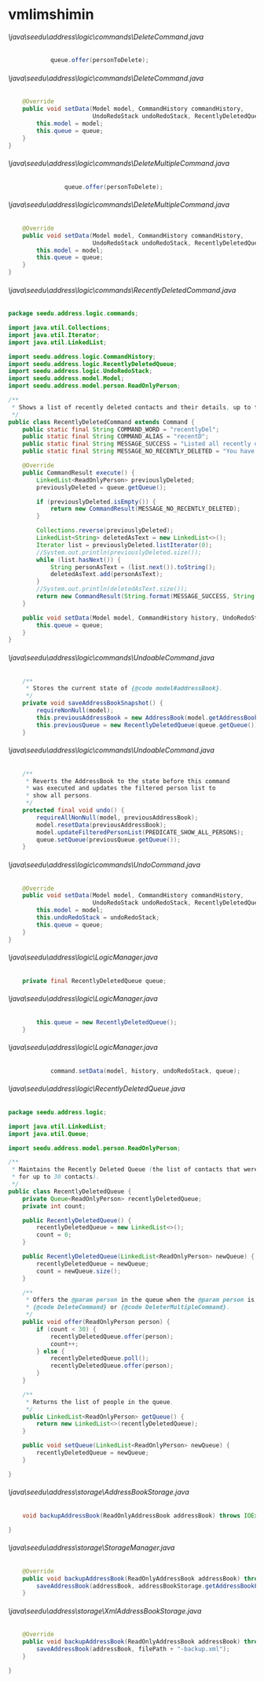 # vmlimshimin
###### \java\seedu\address\logic\commands\DeleteCommand.java
``` java
            queue.offer(personToDelete);
```
###### \java\seedu\address\logic\commands\DeleteCommand.java
``` java
    @Override
    public void setData(Model model, CommandHistory commandHistory,
                        UndoRedoStack undoRedoStack, RecentlyDeletedQueue queue) {
        this.model = model;
        this.queue = queue;
    }
}
```
###### \java\seedu\address\logic\commands\DeleteMultipleCommand.java
``` java
                queue.offer(personToDelete);
```
###### \java\seedu\address\logic\commands\DeleteMultipleCommand.java
``` java
    @Override
    public void setData(Model model, CommandHistory commandHistory,
                        UndoRedoStack undoRedoStack, RecentlyDeletedQueue queue) {
        this.model = model;
        this.queue = queue;
    }
}
```
###### \java\seedu\address\logic\commands\RecentlyDeletedCommand.java
``` java
package seedu.address.logic.commands;

import java.util.Collections;
import java.util.Iterator;
import java.util.LinkedList;

import seedu.address.logic.CommandHistory;
import seedu.address.logic.RecentlyDeletedQueue;
import seedu.address.logic.UndoRedoStack;
import seedu.address.model.Model;
import seedu.address.model.person.ReadOnlyPerson;

/**
 * Shows a list of recently deleted contacts and their details, up to the last 30 contacts deleted.
 */
public class RecentlyDeletedCommand extends Command {
    public static final String COMMAND_WORD = "recentlyDel";
    public static final String COMMAND_ALIAS = "recentD";
    public static final String MESSAGE_SUCCESS = "Listed all recently deleted:\n%1$s";
    public static final String MESSAGE_NO_RECENTLY_DELETED = "You have not yet deleted any contacts.";

    @Override
    public CommandResult execute() {
        LinkedList<ReadOnlyPerson> previouslyDeleted;
        previouslyDeleted = queue.getQueue();

        if (previouslyDeleted.isEmpty()) {
            return new CommandResult(MESSAGE_NO_RECENTLY_DELETED);
        }

        Collections.reverse(previouslyDeleted);
        LinkedList<String> deletedAsText = new LinkedList<>();
        Iterator list = previouslyDeleted.listIterator(0);
        //System.out.println(previouslyDeleted.size());
        while (list.hasNext()) {
            String personAsText = (list.next()).toString();
            deletedAsText.add(personAsText);
        }
        //System.out.println(deletedAsText.size());
        return new CommandResult(String.format(MESSAGE_SUCCESS, String.join("\n", deletedAsText)));
    }

    public void setData(Model model, CommandHistory history, UndoRedoStack undoRedoStack, RecentlyDeletedQueue queue) {
        this.queue = queue;
    }
}
```
###### \java\seedu\address\logic\commands\UndoableCommand.java
``` java
    /**
     * Stores the current state of {@code model#addressBook}.
     */
    private void saveAddressBookSnapshot() {
        requireNonNull(model);
        this.previousAddressBook = new AddressBook(model.getAddressBook());
        this.previousQueue = new RecentlyDeletedQueue(queue.getQueue());
    }

```
###### \java\seedu\address\logic\commands\UndoableCommand.java
``` java
    /**
     * Reverts the AddressBook to the state before this command
     * was executed and updates the filtered person list to
     * show all persons.
     */
    protected final void undo() {
        requireAllNonNull(model, previousAddressBook);
        model.resetData(previousAddressBook);
        model.updateFilteredPersonList(PREDICATE_SHOW_ALL_PERSONS);
        queue.setQueue(previousQueue.getQueue());
    }

```
###### \java\seedu\address\logic\commands\UndoCommand.java
``` java
    @Override
    public void setData(Model model, CommandHistory commandHistory,
                        UndoRedoStack undoRedoStack, RecentlyDeletedQueue queue) {
        this.model = model;
        this.undoRedoStack = undoRedoStack;
        this.queue = queue;
    }
}
```
###### \java\seedu\address\logic\LogicManager.java
``` java
    private final RecentlyDeletedQueue queue;

```
###### \java\seedu\address\logic\LogicManager.java
``` java
        this.queue = new RecentlyDeletedQueue();
    }

```
###### \java\seedu\address\logic\LogicManager.java
``` java
            command.setData(model, history, undoRedoStack, queue);
```
###### \java\seedu\address\logic\RecentlyDeletedQueue.java
``` java
package seedu.address.logic;

import java.util.LinkedList;
import java.util.Queue;

import seedu.address.model.person.ReadOnlyPerson;

/**
 * Maintains the Recently Deleted Queue (the list of contacts that were recently deleted,
 * for up to 30 contacts).
 */
public class RecentlyDeletedQueue {
    private Queue<ReadOnlyPerson> recentlyDeletedQueue;
    private int count;

    public RecentlyDeletedQueue() {
        recentlyDeletedQueue = new LinkedList<>();
        count = 0;
    }

    public RecentlyDeletedQueue(LinkedList<ReadOnlyPerson> newQueue) {
        recentlyDeletedQueue = newQueue;
        count = newQueue.size();
    }

    /**
     * Offers the @param person in the queue when the @param person is deleted by
     * {@code DeleteCommand} or {@code DeleterMultipleCommand}.
     */
    public void offer(ReadOnlyPerson person) {
        if (count < 30) {
            recentlyDeletedQueue.offer(person);
            count++;
        } else {
            recentlyDeletedQueue.poll();
            recentlyDeletedQueue.offer(person);
        }
    }

    /**
     * Returns the list of people in the queue.
     */
    public LinkedList<ReadOnlyPerson> getQueue() {
        return new LinkedList<>(recentlyDeletedQueue);
    }

    public void setQueue(LinkedList<ReadOnlyPerson> newQueue) {
        recentlyDeletedQueue = newQueue;
    }

}
```
###### \java\seedu\address\storage\AddressBookStorage.java
``` java
    void backupAddressBook(ReadOnlyAddressBook addressBook) throws IOException;

}
```
###### \java\seedu\address\storage\StorageManager.java
``` java
    @Override
    public void backupAddressBook(ReadOnlyAddressBook addressBook) throws IOException {
        saveAddressBook(addressBook, addressBookStorage.getAddressBookFilePath() + "-backup.xml");
    }

```
###### \java\seedu\address\storage\XmlAddressBookStorage.java
``` java
    @Override
    public void backupAddressBook(ReadOnlyAddressBook addressBook) throws IOException {
        saveAddressBook(addressBook, filePath + "-backup.xml");
    }

}
```
